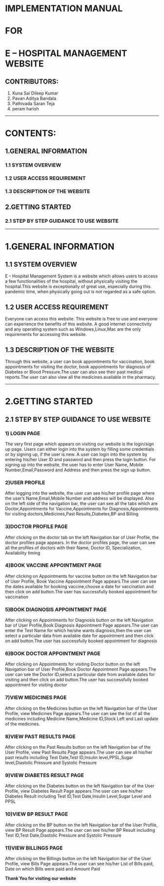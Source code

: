 # **IMPLEMENTATION MANUAL**
# **FOR**
# **E – HOSPITAL MANAGEMENT WEBSITE**
 


## CONTRIBUTORS:
1. Kuna Sai Dileep Kumar 
2. Pavan Aditya Bandala
3. Pathivada Saran Teja
4. peram harish
---



# **CONTENTS:**
## 1.GENERAL INFORMATION
### 1.1 SYSTEM OVERVIEW
### 1.2 USER ACCESS REQUIREMENT
### 1.3 DESCRIPTION OF THE WEBSITE

## 2.GETTING STARTED
### 2.1 STEP BY STEP GUIDANCE TO USE WEBSITE

---

#  **1.GENERAL INFORMATION**
## **1.1 SYSTEM OVERVIEW**
E – Hospital Management System is a website which allows users to access a few  functionalities of the hospital, without physically visiting the hospital.This website is exceptionally of great use, especially during this pandemic time, when physically going out is not regarded as a safe option.

## **1.2 USER ACCESS REQUIREMENT**
Everyone can access this website. This website is free to use and everyone can experience the benefits of this website. A good internet connectivity and any operating system such as Windows,Linux,Mac  are the only requirements for accessing this website.

## **1.3 DESCRIPTION OF THE WEBSITE**
Through this website, a user can book appointments for vaccination, book appointments for visiting the doctor, book appointments for diagnosis of Diabetes or Blood Pressure.The user can also see their past medical reports.The user can also view all the medicines available in the pharmacy.

---

# **2.GETTING STARTED**
## **2.1 STEP BY STEP GUIDANCE TO USE WEBSITE**

### **1) LOGIN PAGE**
The very first page which appears on visiting our website is the login/sign up page.
Users can either login into the system by filling some credentials or by signing up, if the user is new.  A user can login into the system by entering his/her User ID and password and then press the login button.
For signing up into the website, the user has to enter User Name, Mobile Number,Email,Password and Address and then press the sign up button.

### **2)USER PROFILE**
After logging into the website, the user can see his/her profile page where the user’s Name,Email,Mobile Number and address will be displayed. Also on the left side of the  navigation bar, the user can see all the tabs which are Doctor,Appointments for Vaccine,Appointments for Diagnosis,Appointments for visiting doctors,Medicines,Past Results,Diabetes,BP and Billing

### **3)DOCTOR PROFILE PAGE**
After clicking on the doctor tab  on the left Navigation bar of User Profile, the doctor profiles page appears. In the doctor profiles page, the user can see all the profiles of doctors with their Name, Doctor ID, Specialization, Availability timing 

### **4)BOOK VACCINE APPOINTMENT PAGE**
After clicking on Appointments for vaccine button  on the left Navigation bar of User Profile, Book Vaccine Appointment Page appears.The user can see the dates available for booking vaccine,choose a date for vaccination and then click on add button.The user has successfully booked appointment for vaccination

### **5)BOOK DIAGNOSIS APPOINTMENT PAGE**
After clicking on Appointments for Diagnosis button  on the left Navigation bar of User Profile,Book Diagnosis Appointment Page appears.The user can enter the Test Name for which he/she wants diagnosis,then the user can select a particular data from available date for appointment and then click on add button.The user has successfully booked appointment for diagnosis

### **6)BOOK DOCTOR APPOINTMENT PAGE**
After clicking on Appointments for visiting Doctor button on the left Navigation bar of User Profile,Book Doctor Appointment Page appears.The user can see the Doctor ID,select a particular date  from available dates for visiting and then click on add button.The user has successfully booked appointment for visiting doctor

### **7)VIEW MEDICINES PAGE**
After clicking on the Medicines button on the left Navigation bar of the User Profile, view Medicines Page appears.The user can see the list of all the medicines including Medicine Name,Medicine ID,Stock Left and Last update of the medicines.

### **8)VIEW PAST RESULTS PAGE**
After clicking on the Past Results button on the left Navigation bar of the User Profile, view Past Results Page appears.The user can see all his/her  past results including Test Date,Test ID,Insulin level,PPSL,Sugar level,Diastolic Pressure and Systolic Pressure

### **9)VIEW DIABETES RESULT PAGE**
After clicking on the  Diabetes button on the left Navigation bar of the User Profile, view Diabetes Result Page appears.The user can see his/her Diabetes Result including Test ID,Test Date,Insulin Level,Sugar Level and PPSL

### **10)VIEW BP RESULT PAGE**
After clicking on the  BP button on the left Navigation bar of the User Profile, view BP Result Page appears.The user can see his/her BP Result including Test ID,Test Date,Diastolic Pressure and Systolic Pressure 

### **11)VIEW BILLINGS PAGE**
After clicking on the  Billings button on the left Navigation bar of the User Profile, view Bills Page appears.The user can see his/her List of Bills paid, Date on which Bills were paid and Amount Paid

**Thank You for visiting our website**
